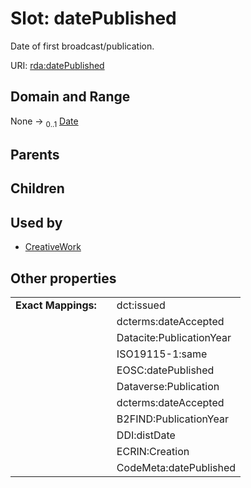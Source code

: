 
# Slot: datePublished


Date of first broadcast/publication.

URI: [rda:datePublished](https://example.org/rda/datePublished)


## Domain and Range

None &#8594;  <sub>0..1</sub> [Date](types/Date.md)

## Parents


## Children


## Used by

 * [CreativeWork](CreativeWork.md)

## Other properties

|  |  |  |
| --- | --- | --- |
| **Exact Mappings:** | | dct:issued |
|  | | dcterms:dateAccepted |
|  | | Datacite:PublicationYear |
|  | | ISO19115-1:same |
|  | | EOSC:datePublished |
|  | | Dataverse:Publication |
|  | | dcterms:dateAccepted |
|  | | B2FIND:PublicationYear |
|  | | DDI:distDate |
|  | | ECRIN:Creation |
|  | | CodeMeta:datePublished |

